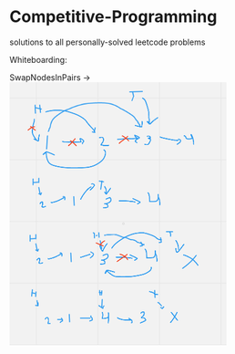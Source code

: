 # Competitive-Programming
solutions to all personally-solved leetcode problems

Whiteboarding:

SwapNodesInPairs ->
![swapNodesInPairs.py](whiteboards/swapNodesInPairs.png?raw=true "SwapNodesInPairs.py")
